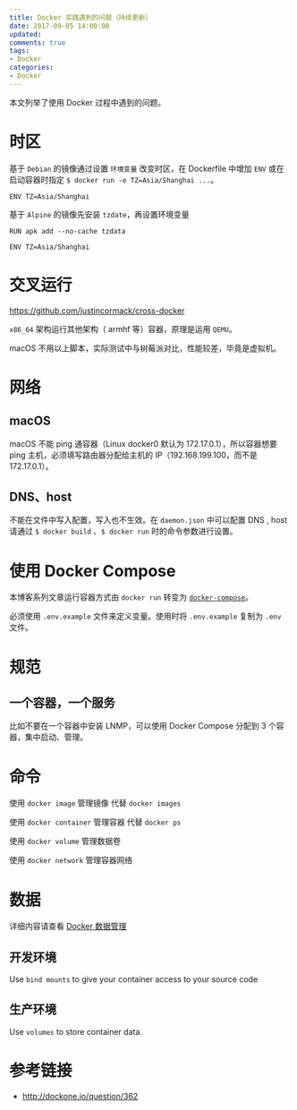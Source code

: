 ```yaml
---
title: Docker 实践遇到的问题（持续更新）
date: 2017-09-05 14:00:00
updated:
comments: true
tags:
- Docker
categories:
- Docker
---
```


本文列举了使用 Docker 过程中遇到的问题。

<!--more-->

# 时区

基于 `Debian` 的镜像通过设置 `环境变量` 改变时区，在 Dockerfile 中增加 `ENV` 或在启动容器时指定 `$ docker run -e TZ=Asia/Shanghai ...`。

```docker
ENV TZ=Asia/Shanghai
```

基于 `Alpine` 的镜像先安装 `tzdate`，再设置环境变量

```docker
RUN apk add --no-cache tzdata

ENV TZ=Asia/Shanghai
```

# 交叉运行

https://github.com/justincormack/cross-docker

`x86_64` 架构运行其他架构（ armhf 等）容器，原理是运用 `QEMU`。

macOS 不用以上脚本，实际测试中与树莓派对比，性能较差，毕竟是虚拟机。

# 网络

## macOS

macOS 不能 ping 通容器（Linux docker0 默认为 172.17.0.1），所以容器想要 ping 主机，必须填写路由器分配给主机的 IP（192.168.199.100，而不是 172.17.0.1）。

## DNS、host

不能在文件中写入配置，写入也不生效。在 `daemon.json` 中可以配置 DNS , host 请通过 `$ docker build` 、`$ docker run` 时的命令参数进行设置。

# 使用 Docker Compose

本博客系列文章运行容器方式由 `docker run` 转变为 [`docker-compose`](compose.html)。

必须使用 `.env.example` 文件来定义变量。使用时将 `.env.example` 复制为 `.env` 文件。

# 规范

## 一个容器，一个服务

比如不要在一个容器中安装 LNMP，可以使用 Docker Compose 分配到 3 个容器，集中启动、管理。

# 命令

使用 `docker image` 管理镜像 代替 `docker images`

使用 `docker container` 管理容器 代替 `docker ps`

使用 `docker volume` 管理数据卷

使用 `docker network` 管理容器网络

# 数据

详细内容请查看 [Docker 数据管理](https://www.khs1994.com/docker/manage-application-data.html)

## 开发环境

Use `bind mounts` to give your container access to your source code

## 生产环境

Use `volumes` to store container data.


# 参考链接

* http://dockone.io/question/362

